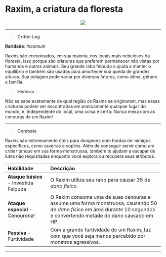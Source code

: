 # Raxim, a criatura da floresta

<p align="center">
  <img src="https://i.imgur.com/1IcBkyl.png" />
</p>

***

> **Critter Log**

**Raridade**: _Incomum_

Raxins são encontrados, em sua maioria, nos locais mais nebulosos da floresta, isso porque são criaturas que preferem permanecer não vistas por humanos e outros animais. Seu grande rabo felpudo o ajuda a manter o equilíbrio e também são usados para amortecer sua queda de grandes alturas. Sua pelagem pode variar por diversos fatores, como clima, gênero e família.

> **História**

Não se sabe exatamente de qual região os Raxins se originaram, mas essas criaturas podem ser encontradas em praticamente qualquer lugar do mundo, e, independente do local, uma coisa é certa: Nunca mexa com as cenouras de um Raxim!

***

> **Combate**

Raxins são extremamente úteis para dungeons com hordas de inimigos específicos, como caveiras e voplins. Além de conseguir servir como um _critter_ tanque em sua forma monstruosa, também te ajudam a escapar de lutas não requisitadas enquanto você explora ou recupera seus atributos.

| Habilidade                            | Descrição                                                    |
| :------------------------------------ | :----------------------------------------------------------- |
| **Ataque básico** - Investida Felpuda | O Raxim utiliza seu rabo para causar 35 de _dano físico_.    |
| **Ataque especial** - Cenourona!      | O Raxim consome uma de suas cenouras e assume uma forma monstruosa, causando 50 de _dano físico_ em área durante 10 segundos e convertendo metade do dano causado em HP. |
| **Passiva** - Furtividade             | Com a grande furtividade de um Raxim, faz com que você seja menos percebido por monstros agressivos. |

***

